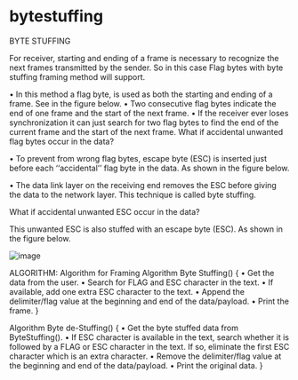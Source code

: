 # bytestuffing
BYTE STUFFING

For receiver, starting and ending of a frame is necessary to recognize the next frames transmitted by the sender.
So in this case Flag bytes with byte stuffing framing method will support.

•	In this method a flag byte, is used as both the starting and ending of a frame. See in the figure below.
•	Two consecutive flag bytes indicate the end of one frame and the start of the next frame.
•	If the receiver ever loses synchronization it can just search for two flag bytes to find the end of the current frame and the start of the next frame.
What if accidental unwanted flag bytes occur in the data?

•	To prevent from wrong flag bytes, escape byte (ESC) is inserted just before each ‘‘accidental’’ flag byte in the data. As shown in the figure below.

•	The data link layer on the receiving end removes the ESC before giving the data to the network layer. This technique is called byte stuffing.

What if accidental unwanted ESC occur in the data?

This unwanted ESC is also stuffed with an escape byte (ESC). As shown in the figure below.

![image](https://user-images.githubusercontent.com/105421035/195014955-56a7f2d8-3979-4cbd-9eba-3903c12d50eb.png)

ALGORITHM:
Algorithm for Framing
Algorithm Byte Stuffing()
{
•	Get the data from the user.
•	Search for FLAG and ESC character in the text.
•	If available, add one extra ESC character to the text.
•	Append the delimiter/flag value at the beginning and end of the data/payload.
•	Print the frame.
}

Algorithm Byte de-Stuffing()
{
•	Get the byte stuffed data from ByteStuffing().
•	If ESC character is available in the text, search whether it is followed by a FLAG or ESC character in the text. If so, eliminate the first ESC character which is an extra character.
•	Remove the delimiter/flag value at the beginning and end of the data/payload.
•	Print the original data.
}


